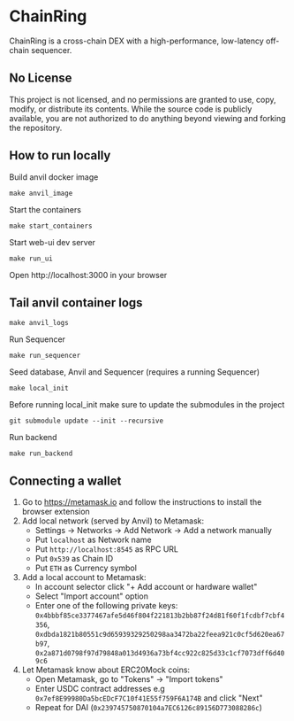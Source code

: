 # ChainRing

ChainRing is a cross-chain DEX with a high-performance, low-latency off-chain sequencer.

## No License

This project is not licensed, and no permissions are granted to use, copy, modify, or distribute its
contents. While the source code is publicly available, you are not authorized to do anything beyond
viewing and forking the repository.

## How to run locally

Build anvil docker image

```
make anvil_image
```

Start the containers

```
make start_containers
```

Start web-ui dev server

```
make run_ui
```

Open http://localhost:3000 in your browser

## Tail anvil container logs

```
make anvil_logs
```

Run Sequencer

```
make run_sequencer
```

Seed database, Anvil and Sequencer (requires a running Sequencer)

```
make local_init
```

Before running local_init make sure to update the submodules in the project

```
git submodule update --init --recursive
```

Run backend

```
make run_backend
```

## Connecting a wallet

1. Go to https://metamask.io and follow the instructions to install the browser extension
2. Add local network (served by Anvil) to Metamask:
   - Settings -> Networks -> Add Network -> Add a network manually
   - Put `localhost` as Network name
   - Put `http://localhost:8545` as RPC URL
   - Put `0x539` as Chain ID
   - Put `ETH` as Currency symbol
3. Add a local account to Metamask:
   - In account selector click "+ Add account or hardware wallet"
   - Select "Import account" option
   - Enter one of the following private keys: `0x4bbbf85ce3377467afe5d46f804f221813b2bb87f24d81f60f1fcdbf7cbf4356`, `0xdbda1821b80551c9d65939329250298aa3472ba22feea921c0cf5d620ea67b97`, `0x2a871d0798f97d79848a013d4936a73bf4cc922c825d33c1cf7073dff6d409c6`
4. Let Metamask know about ERC20Mock coins:
   - Open Metamask, go to "Tokens" -> "Import tokens"
   - Enter USDC contract addresses e.g `0x7ef8E99980Da5bcEDcF7C10f41E55f759F6A174B` and click "Next"
   - Repeat for DAI (`0x239745750870104a7EC6126c89156D773088286c`)
